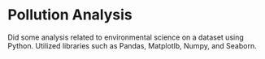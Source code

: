 # Pollution Analysis
Did some analysis related to environmental science on a dataset using Python. Utilized libraries such as Pandas, Matplotlb, Numpy, and Seaborn.
